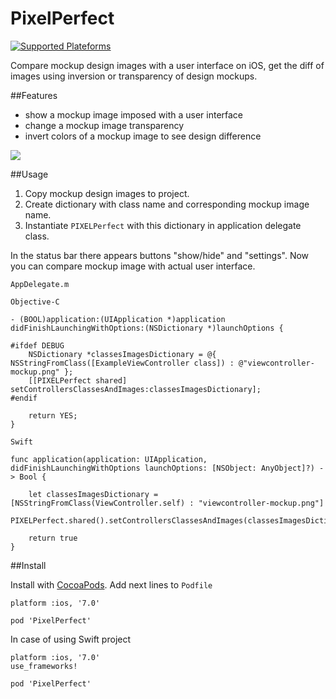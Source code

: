 # PixelPerfect
[![Supported Plateforms](https://img.shields.io/badge/platform-ios-brightgreen.svg)](https://github.com/ykobets/PixelPerfect) 

Compare mockup design images with a user interface on iOS, get the diff of images using inversion or transparency of design mockups.

##Features
* show a mockup image imposed with a user interface
* change a mockup image transparency
* invert colors of a mockup image to see design difference

![](https://github.com/ykobets/PixelPerfect/blob/master/example.gif)

##Usage

1. Copy mockup design images to project. 
2. Create dictionary with class name and corresponding mockup image name. 
3. Instantiate `PIXELPerfect` with this dictionary in application delegate class. 

In the status bar there appears buttons "show/hide" and "settings".
Now you can compare mockup image with actual user interface.

`AppDelegate.m`

`Objective-C`

```
- (BOOL)application:(UIApplication *)application didFinishLaunchingWithOptions:(NSDictionary *)launchOptions {
    
#ifdef DEBUG
    NSDictionary *classesImagesDictionary = @{ NSStringFromClass([ExampleViewController class]) : @"viewcontroller-mockup.png" };
    [[PIXELPerfect shared] setControllersClassesAndImages:classesImagesDictionary];
#endif    
    
    return YES;
}
```

`Swift`
```
func application(application: UIApplication, didFinishLaunchingWithOptions launchOptions: [NSObject: AnyObject]?) -> Bool {
    
    let classesImagesDictionary = [NSStringFromClass(ViewController.self) : "viewcontroller-mockup.png"]
    PIXELPerfect.shared().setControllersClassesAndImages(classesImagesDictionary)
    
    return true
}
```

##Install

Install with [CocoaPods](http://cocoapods.org/). Add next lines to `Podfile`

```
platform :ios, '7.0'

pod 'PixelPerfect'
```

In case of using Swift project

```
platform :ios, '7.0'
use_frameworks!

pod 'PixelPerfect'
```
